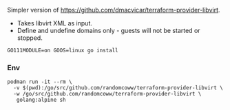 Simpler version of https://github.com/dmacvicar/terraform-provider-libvirt.

* Takes libvirt XML as input.
* Define and undefine domains only - guests will not be started or stopped.

`GO111MODULE=on GOOS=linux go install`

### Env

```
podman run -it --rm \
  -v $(pwd):/go/src/github.com/randomcoww/terraform-provider-libvirt \
  -w /go/src/github.com/randomcoww/terraform-provider-libvirt \
   golang:alpine sh
```